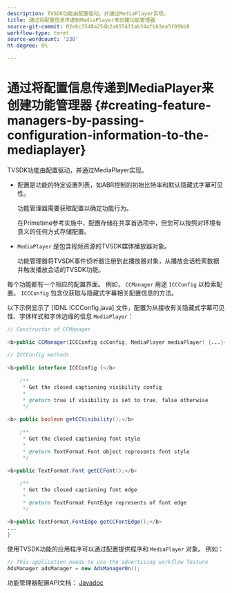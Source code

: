 ```yaml
---
description: TVSDK功能由配置驱动，并通过MediaPlayer实现。
title: 通过将配置信息传递到MediaPlayer来创建功能管理器
source-git-commit: 02ebc3548a254b2a6554f1ab34afbb3ea5f09bb8
workflow-type: tm+mt
source-wordcount: '230'
ht-degree: 0%

---
```


# 通过将配置信息传递到MediaPlayer来创建功能管理器 {#creating-feature-managers-by-passing-configuration-information-to-the-mediaplayer}

TVSDK功能由配置驱动，并通过MediaPlayer实现。

* 配置是功能的特定设置列表，如ABR控制的初始比特率和默认隐藏式字幕可见性。

  功能管理器需要获取配置以确定功能行为。

  在Primetime参考实施中，配置存储在共享首选项中，但您可以按照对环境有意义的任何方式存储配置。

* `MediaPlayer` 是包含视频资源的TVSDK媒体播放器对象。

  功能管理器将TVSDK事件侦听器注册到此播放器对象，从播放会话检索数据并触发播放会话的TVSDK功能。

每个功能都有一个相应的配置界面。 例如， `CCManager` 用途 `ICCConfig` 以检索配置。 `ICCConfig` 包含仅获取与隐藏式字幕相关配置信息的方法。

以下示例显示了 [!DNL ICCConfig.java] 文件，配置为从接收有关隐藏式字幕可见性、字体样式和字体边缘的信息 `MediaPlayer`：

```java
// Constructor of CCManager 
 
<b>public CCManager(ICCConfig ccConfig, MediaPlayer mediaPlayer) {...}</b> 
  
// ICCConfig methods 
 
<b>public interface ICCConfig {</b> 
  
    /** 
     * Get the closed captioning visibility config 
     * 
     * @return true if visibility is set to true, false otherwise 
     */ 
    
<b> public boolean getCCVisibility();</b> 
  
    /** 
     * Get the closed captioning font style 
     * 
     * @return TextFormat.Font object represents font style 
     */ 
     
<b>public TextFormat.Font getCCFont();</b>

    /** 
     * Get the closed captioning font edge 
     * 
     * @return TextFormat.FontEdge represents of font edge 
     */ 
     
<b>public TextFormat.FontEdge getCCFontEdge();</b> 
... 
}
```

使用TVSDK功能的应用程序可以通过配置提供程序和 `MediaPlayer` 对象。 例如：

```java
// This application needs to use the advertising workflow feature 
AdsManager adsManager = new AdsManagerOn();
```

功能管理器配置API文档： [Javadoc](https://help.adobe.com/en_US/primetime/api/reference_implementation/android/javadoc/com/adobe/primetime/reference/config/package-summary.html)
